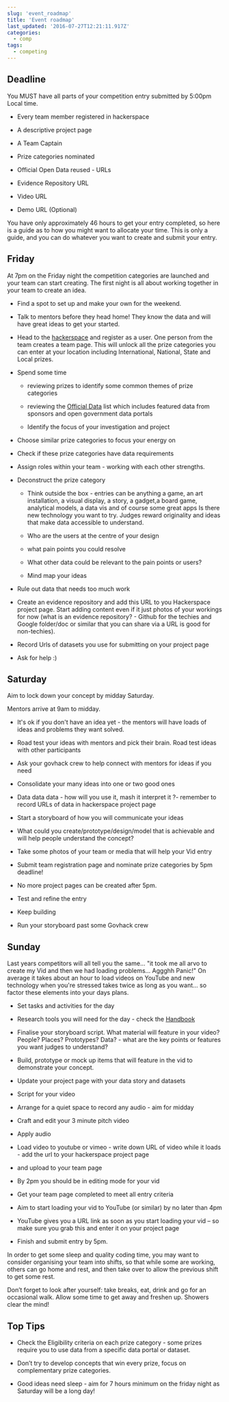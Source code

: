 ```yaml
---
slug: 'event_roadmap'
title: 'Event roadmap'
last_updated: '2016-07-27T12:21:11.917Z'
categories:
  - comp
tags:
  - competing
---
```


## Deadline

You MUST have all parts of your competition entry submitted by 5:00pm Local time.  

* Every team member registered in hackerspace

* A descriptive project page  

* A Team Captain

* Prize categories nominated 

* Official Open Data reused - URLs  

* Evidence Repository URL  

* Video URL 

* Demo URL (Optional)

You have only approximately 46 hours to get your entry completed, so here is a guide as to how you might want to allocate your time. This is only a guide, and you can do whatever you want to create and submit your entry.

## Friday

At 7pm on the Friday night the competition categories are launched and your team can start creating. The first night is all about working together in your team to create an idea. 

* Find a spot to set up and make your own for the weekend.

* Talk to mentors before they head home! They know the data and will have great ideas to get your started. 

* Head to the [hackerspace](http://2016.govhack.org) and register as a user.  One person from the team creates a team page.  This will unlock all the prize categories you can enter at your location including International, National, State and Local prizes.

* Spend some time  

    * reviewing prizes to identify some common themes of prize categories

    * reviewing the [Official Data](http://portal.govhack.org/datasets.html) list which includes featured data from sponsors and open government data portals

    * Identify the focus of your investigation and project 

* Choose  similar prize categories to focus your energy on 

* Check if these prize categories have data requirements

* Assign roles within your team - working with each other strengths.

* Deconstruct the prize category

    * Think outside the box - entries can be anything a game, an art installation,  a visual display, a story, a gadget,a board game, analytical models, a data vis and of course some great apps   Is there new technology you want to try.  Judges reward originality and ideas that make data accessible to understand.

    * Who are the users at the centre of your design

    * what pain points you could resolve

    * What other data could be relevant to the pain points or users?

    * Mind map your ideas

* Rule out data that needs too much work

* Create an evidence repository and add this URL to you Hackerspace project page. Start adding content even if it just photos of your workings for now (what is an evidence repository? - Github for the techies and Google folder/doc or similar that you can share via a URL is good for non-techies).

* Record Urls of datasets you use for submitting on your project page

* Ask for help :) 

## Saturday

Aim to lock down your concept by midday Saturday. 

Mentors arrive at 9am to midday.  

* It's ok if you don't have an idea yet - the mentors will have loads of ideas and problems they want solved.  

* Road test your ideas with mentors and pick their brain.  Road test ideas with other participants

* Ask your govhack crew to help connect with mentors for ideas if you need

* Consolidate your many ideas into one or two good ones

* Data data data  - how will you use it, mash it interpret it ?- remember to record URLs of data in hackerspace project page

* Start a storyboard of how you will communicate your ideas

* What could you create/prototype/design/model  that is achievable and will help people understand the concept?  

* Take some photos of your team or media that will help your Vid entry

* Submit team registration page and nominate prize categories by 5pm deadline!

* No more project pages can be created after 5pm.

* Test and refine the entry

* Keep building

* Run your storyboard past some Govhack crew  

## Sunday

Last years competitors will all tell you the same… "it took me all arvo to create my Vid and then we had loading problems… Aggghh Panic!" On average it takes about an hour to load videos on YouTube and new technology when you're stressed takes twice as long as you want… so factor these elements into your days plans.

* Set tasks and activities for the day

* Research tools you will need for the day - check the [Handbook](http://www.2016.govhack.org)

* Finalise your storyboard script. What material will feature in your video? People? Places? Prototypes? Data? -  what are the key points or features you want judges to understand?  

* Build, prototype or mock up items that will feature in the vid  to demonstrate your concept.   

* Update your project page with your data story and datasets

* Script for your video

* Arrange for a quiet space to record any audio - aim for midday 

* Craft  and edit your 3 minute pitch video 

* Apply audio

* Load video to youtube or vimeo - write down URL of video while it loads - add the url to your hackerspace project page

* and upload to your team page

* By 2pm you should be in editing mode for your vid

* Get your team page completed to meet all entry criteria

* Aim to start loading your vid to YouTube (or similar) by no later than 4pm

* YouTube gives you a URL link as soon as you start loading your vid – so make sure you grab this and enter it on your project page

* Finish and submit entry by 5pm.

In order to get some sleep and quality coding time, you may want to consider organising your team into shifts, so that while some are working, others can go home and rest, and then take over to allow the previous shift to get some rest.

Don’t forget to look after yourself: take breaks, eat, drink and go for an occasional walk. Allow some time to get away and freshen up. Showers clear the mind!

## Top Tips

* Check the Eligibility criteria on each prize category - some prizes require you to use data from a specific data portal or dataset.

* Don’t try to develop concepts that win every prize, focus on complementary  prize categories.  

* Good ideas need sleep - aim for 7 hours minimum on the friday night as Saturday will be a long day!



